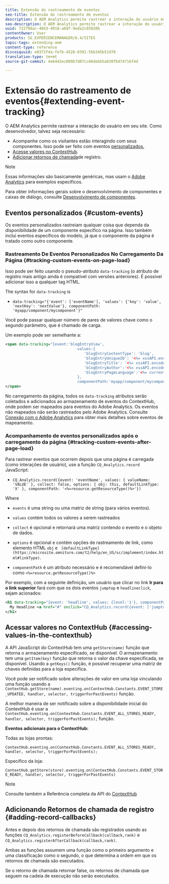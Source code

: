```yaml
---
title: Extensão do rastreamento de eventos
seo-title: Extensão do rastreamento de eventos
description: O AEM Analytics permite rastrear a interação do usuário em seu site
seo-description: O AEM Analytics permite rastrear a interação do usuário em seu site
uuid: 722798ac-4043-4918-a6df-9eda2c85020b
contentOwner: User
products: SG_EXPERIENCEMANAGER/6.4/SITES
topic-tags: extending-aem
content-type: reference
discoiquuid: e0372f4a-fe7b-4526-8391-5bb345b51d70
translation-type: tm+mt
source-git-commit: 4e6442ec089b7d07cc68debb5a630fb474716f4d

---
```



# Extensão do rastreamento de eventos{#extending-event-tracking}

O AEM Analytics permite rastrear a interação do usuário em seu site. Como desenvolvedor, talvez seja necessário:

* Acompanhe como os visitantes estão interagindo com seus componentes. Isso pode ser feito com eventos [personalizados.](#custom-events)
* [Acesse valores no ContextHub](/help/sites-developing/extending-analytics.md#accessing-values-in-the-contexthub).
* [Adicionar retornos de chamada](#adding-record-callbacks)de registro.

>[!NOTE]
>
>Essas informações são basicamente genéricas, mas usam o [Adobe Analytics](/help/sites-administering/adobeanalytics.md) para exemplos específicos.
>
>Para obter informações gerais sobre o desenvolvimento de componentes e caixas de diálogo, consulte [Desenvolvimento de componentes](/help/sites-developing/components.md).

## Eventos personalizados {#custom-events}

Os eventos personalizados rastreiam qualquer coisa que dependa da disponibilidade de um componente específico na página. Isso também inclui eventos específicos do modelo, já que o componente da página é tratado como outro componente.

### Rastreamento De Eventos Personalizados No Carregamento Da Página {#tracking-custom-events-on-page-load}

Isso pode ser feito usando o pseudo-atributo `data-tracking` (o atributo de registro mais antigo ainda é compatível com versões anteriores). É possível adicionar isso a qualquer tag HTML.

The syntax for `data-tracking` is

* `data-tracking="{'event': ['eventName'], 'values': {'key': 'value', 'nextKey': 'nextValue'}, componentPath: 'myapp/component/mycomponent'}"`

Você pode passar qualquer número de pares de valores chave como o segundo parâmetro, que é chamado de carga.

Um exemplo pode ser semelhante a:

```xml
<span data-tracking="{event:'blogEntryView', 
                                values:{
                                   'blogEntryContentType': 'blog', 
                                   'blogEntryUniqueID': '<%= xssAPI.encodeForJSString(entry.getId()) %>',
                                   'blogEntryTitle': '<%= xssAPI.encodeForJSString(entry.getTitle()) %>',
                                   'blogEntryAuthor':'<%= xssAPI.encodeForJSString(entry.getAuthor()) %>',
                                   'blogEntryPageLanguage':'<%= currentPage.getLanguage(true) %>'
                                },
                                componentPath:'myapp/component/mycomponent'}">
</span>
```

No carregamento da página, todos os `data-tracking` atributos serão coletados e adicionados ao armazenamento de eventos do ContextHub, onde podem ser mapeados para eventos do Adobe Analytics. Os eventos não mapeados não serão rastreados pelo Adobe Analytics. Consulte [Conexão com o Adobe Analytics](/help/sites-administering/adobeanalytics.md) para obter mais detalhes sobre eventos de mapeamento.

### Acompanhamento de eventos personalizados após o carregamento da página {#tracking-custom-events-after-page-load}

Para rastrear eventos que ocorrem depois que uma página é carregada (como interações de usuário), use a função `CQ_Analytics.record` JavaScript:

* `CQ_Analytics.record({event: 'eventName', values: { valueName: 'VALUE' }, collect: false, options: { obj: this, defaultLinkType: 'X' }, componentPath: '<%=resource.getResourceType()%>'})`

Where

* `events` é uma string ou uma matriz de string (para vários eventos).

* `values` contém todos os valores a serem rastreados
* `collect` é opcional e retornará uma matriz contendo o evento e o objeto de dados.
* `options` é opcional e contém opções de rastreamento de link, como elemento HTML `obj` e ` [defaultLinkType](https://microsite.omniture.com/t2/help/en_US/sc/implement/index.html#linkType)`.

* `componentPath` é um atributo necessário e é recomendável defini-lo como `<%=resource.getResourceType()%>`

Por exemplo, com a seguinte definição, um usuário que clicar no link **Ir para o link superior** fará com que os dois eventos `jumptop` e `headlineclick`, sejam acionados:

```xml
<h1 data-tracking="{event: 'headline', values: {level:'1'}, componentPath: '<%=resource.getResourceType()%>'}">
  My Headline <a href="#" onclick="CQ_Analytics.record({event: ['jumptop','headlineclick'],  values: {level:'1'}, componentPath: '<%=resource.getResourceType()%>'})">Jump to top</a>
</h1>
```

## Acessar valores no ContextHub {#accessing-values-in-the-contexthub}

A API JavaScript do ContextHub tem uma `getStore(name)` função que retorna o armazenamento especificado, se disponível. O armazenamento tem uma `getItem(key)` função que retorna o valor da chave especificada, se disponível. Usando a `getKeys()` função, é possível recuperar uma matriz de chaves definidas para a loja específica.

Você pode ser notificado sobre alterações de valor em uma loja vinculando uma função usando a `ContextHub.getStore(name).eventing.on(ContextHub.Constants.EVENT_STORE_UPDATED, handler, selector, triggerForPastEvents)` função.

A melhor maneira de ser notificado sobre a disponibilidade inicial do ContextHub é usar a `ContextHub.eventing.on(ContextHub.Constants.EVENT_ALL_STORES_READY, handler, selector, triggerForPastEvents);` função.

**Eventos adicionais para o ContextHub:**

Todas as lojas prontas:

`ContextHub.eventing.on(ContextHub.Constants.EVENT_ALL_STORES_READY, handler, selector, triggerForPastEvents);`

Específico da loja:

`ContextHub.getStore(store).eventing.on(ContextHub.Constants.EVENT_STORE_READY, handler, selector, triggerForPastEvents)`

>[!NOTE]
>
>Consulte também a Referência completa da API do [ContextHub](https://helpx.adobe.com/experience-manager/6-4/sites/developing/using/contexthub-api.html#ContextHubJavascriptAPIReference)

## Adicionando Retornos de chamada de registro {#adding-record-callbacks}

Antes e depois dos retornos de chamada são registrados usando as funções `CQ_Analytics.registerBeforeCallback(callback,rank)` e `CQ_Analytics.registerAfterCallback(callback,rank)`.

Ambas as funções assumem uma função como o primeiro argumento e uma classificação como o segundo, o que determina a ordem em que os retornos de chamada são executados.

Se o retorno de chamada retornar false, os retornos de chamada que seguem na cadeia de execução não serão executados.
